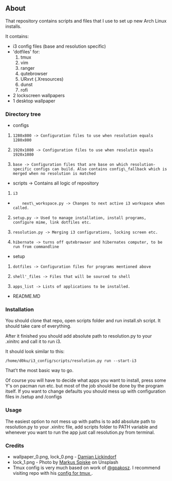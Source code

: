 ## About
That repository contains scripts and files that I use to set up new Arch Linux installs.

It contains:

+ i3 config files (base and resolution specific)
+ 'dotfiles' for:
  1. tmux
  2. vim
  3. ranger
  4. qutebrowser
  5. URxvt (.Xresources)
  6. dunst
  7. rofi
+ 2 lockscreen wallpapers
+ 1 desktop wallpaper

### Directory tree

+ configs
1.     1280x800 -> Configuration files to use when resolution equals 1280x800
2.     1920x1080 -> Configuration files to use when resolutin equals 1920x1080
3.     base -> Configuration files that are base on which resolution-specific configs can build. Also contains config\_fallback which is merged when no resolution is matched
+ scripts -> Contains all logic of repository
1.     i3
*         next\_workspace.py -> Changes to next active i3 workspace when called.
2.     setup.py -> Used to manage installation, install programs, configure mime, link dotfiles etc.
3.     resolution.py -> Merging i3 configurations, locking screen etc.
4.     hibernate -> turns off qutebrowser and hibernates computer, to be run from commandline
+ setup
1.     dotfiles -> Configuration files for programs mentioned above
2.     shell'_files -> Files that will be sourced to shell
3.     apps_list -> Lists of applications to be installed.
+ README.MD

### Installation
You should clone that repo, open scripts folder and run install.sh script. It should take care of everything.

After it finished you should add absolute path to resolution.py to your .xinitrc and call it to run i3.

It should look similar to this:

`/home/d0ku/i3_config/scripts/resolution.py run --start-i3`

That't the most basic way to go.

Of course you will have to decide what apps you want to install, press some Y's on pacman run etc. but most of the job should be done by the program itself. If you want to change defaults you should mess up with configuration files in /setup and /configs

### Usage
The easiest option to not mess up with paths is to add absolute path to resolution.py to your .xinitrc file, add scripts folder to PATH variable and whenever you want to run the app just call resolution.py from terminal.

### Credits
- wallpaper\_0.png, lock\_0.png - [Damian Lickindorf](https://www.instagram.com/lickindorf_fotografia/)
- lock\_1.png -  Photo by [Markus Spiske](https://unsplash.com/@markusspiske) on Unsplash
- Tmux config is very much based on work of [@gpakosz](https://github.com/gpakosz/). I recommend visiting repo with his [config for tmux ](https://github.com/gpakosz/.tmux).
